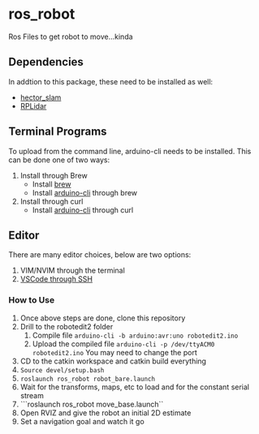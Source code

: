 # ros_robot
Ros Files to get robot to move...kinda

## Dependencies
In addtion to this package, these need to be installed as well:
- [hector_slam](https://github.com/tu-darmstadt-ros-pkg/hector_slam/tree/melodic-devel) 
- [RPLidar](https://github.com/Slamtec/rplidar_ros)

## Terminal Programs
To upload from the command line, arduino-cli needs to be installed.
This can be done one of two ways:
1. Install through Brew
   - Install [brew](https://docs.brew.sh/Homebrew-on-Linux)
   - Install [arduino-cli](https://arduino.github.io/arduino-cli/0.21/installation/) through brew
2. Install through curl
   - Install [arduino-cli](https://arduino.github.io/arduino-cli/0.21/installation/) through curl

## Editor
There are many editor choices, below are two options:
1. VIM/NVIM through the terminal
2. [VSCode through SSH](https://code.visualstudio.com/docs/remote/ssh)


### How to Use
1. Once above steps are done, clone this repository
2. Drill to the robotedit2 folder
   1. Compile file ```arduino-cli -b arduino:avr:uno robotedit2.ino```
   2. Upload the compiled file ```arduino-cli -p /dev/ttyACM0 robotedit2.ino``` You may need to change the port
3. CD to the catkin workspace and catkin build everything
4. ```Source devel/setup.bash```
5. ```roslaunch ros_robot robot_bare.launch```
6. Wait for the transforms, maps, etc to load and for the constant serial stream
7. ```roslaunch ros_robot move_base.launch``
8. Open RVIZ and give the robot an initial 2D estimate
9. Set a navigation goal and watch it go




